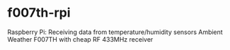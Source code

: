 # f007th-rpi
Raspberry Pi: Receiving data from temperature/humidity sensors Ambient Weather F007TH with cheap RF 433MHz receiver
